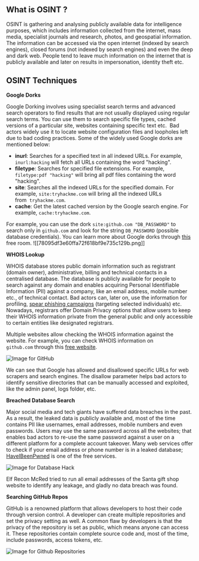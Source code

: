 ## What is OSINT ?

OSINT is gathering and analysing publicly available data for intelligence purposes, which includes information collected from the internet, mass media, specialist journals and research, photos, and geospatial information. The information can be accessed via the open internet (indexed by search engines), closed forums (not indexed by search engines) and even the deep and dark web. People tend to leave much information on the internet that is publicly available and later on results in impersonation, identity theft etc.

## **OSINT Techniques**

**Google Dorks**

Google Dorking involves using specialist search terms and advanced search operators to find results that are not usually displayed using regular search terms. You can use them to search specific file types, cached versions of a particular site, websites containing specific text etc.  Bad actors widely use it to locate website configuration files and loopholes left due to bad coding practices. Some of the widely used Google dorks are mentioned below:

-   **inurl**: Searches for a specified text in all indexed URLs. For example, `inurl:hacking` will fetch all URLs containing the word "hacking".
-   **filetype**: Searches for specified file extensions. For example, `filetype:pdf "hacking"` will bring all pdf files containing the word "hacking". 
-   **site**: Searches all the indexed URLs for the specified domain. For example, `site:tryhackme.com` will bring all the indexed URLs from  `tryhackme.com`.
-   **cache**: Get the latest cached version by the Google search engine. For example, `cache:tryhackme.com`.

For example, you can use the dork `site:github.com "DB_PASSWORD"` to search only in `github.com` and look for the string `DB_PASSWORD` (possible database credentials). You can learn more about Google dorks through [this](https://tryhackme.com/room/googledorking) free room.
![[78095df3e60ffa72f618bf9e735c129b.png]]

**WHOIS Lookup**

WHOIS database stores public domain information such as registrant (domain owner), administrative, billing and technical contacts in a centralised database. The database is publicly available for people to search against any domain and enables acquiring Personal Identifiable Information (PII) against a company, like an email address, mobile number etc., of technical contact. Bad actors can, later on, use the information for profiling, [spear phishing campaigns](https://www.trendmicro.com/vinfo/us/security/definition/spear-phishing) (targeting selected individuals) etc. Nowadays, registrars offer Domain Privacy options that allow users to keep their WHOIS information private from the general public and only accessible to certain entities like designated registrars. 

  

Multiple websites allow checking the WHOIS information against the website. For example, you can check WHOIS information on `github.com` through this [free website](https://who.is/whois/github.com). 

![Image for GitHub](https://tryhackme-images.s3.amazonaws.com/user-uploads/62a7685ca6e7ce005d3f3afe/room-content/52968096eecbc3a4838b1b2ea88ef2cd.png)

We can see that Google has allowed and disallowed specific URLs for web scrapers and search engines. The disallow parameter helps bad actors to identify sensitive directories that can be manually accessed and exploited, like the admin panel, logs folder, etc.

**Breached Database Search**

Major social media and tech giants have suffered data breaches in the past.  As a result, the leaked data is publicly available and, most of the time contains PII like usernames, email addresses, mobile numbers and even passwords. Users may use the same password across all the websites; that enables bad actors to re-use the same password against a user on a different platform for a complete account takeover. Many web services offer to check if your email address or phone number is in a leaked database; [HaveIBeenPwned](https://haveibeenpwned.com/) is one of the free services.   

![Image for Database Hack](https://tryhackme-images.s3.amazonaws.com/user-uploads/62a7685ca6e7ce005d3f3afe/room-content/013ed1d5089a766f057c74be80e17f1c.png)  

Elf Recon McRed tried to run all email addresses of the Santa gift shop website to identify any leakage, and gladly no data breach was found. 

  

**Searching GitHub Repos**

GitHub is a renowned platform that allows developers to host their code through version control. A developer can create multiple repositories and set the privacy setting as well. A common flaw by developers is that the privacy of the repository is set as public, which means anyone can access it. These repositories contain complete source code and, most of the time, include passwords, access tokens, etc.   

![Image for Github Repositories](https://tryhackme-images.s3.amazonaws.com/user-uploads/62a7685ca6e7ce005d3f3afe/room-content/01cbf12bf2825395635bff6b7f0dac65.gif)